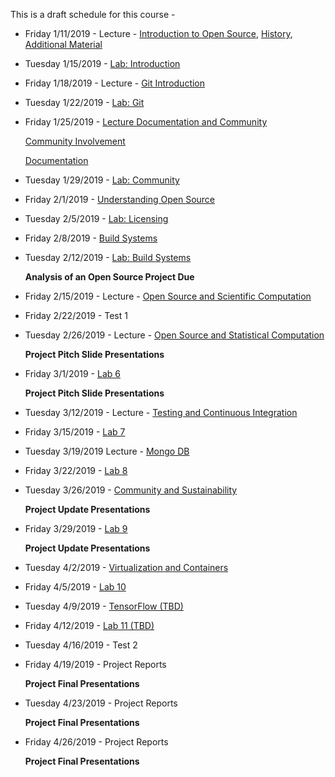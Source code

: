 This is a draft schedule for this course -

* Friday 1/11/2019 - Lecture - [Introduction to Open Source](Modules/Introduction/Syllabus.pdf), [History](Modules/Introduction/History.pdf), [Additional Material](Modules/Introduction/Linux.pdf)

* Tuesday 1/15/2019 - [Lab: Introduction](Modules/Introduction/Lab-Introduction.md)

* Friday 1/18/2019 - Lecture - [Git Introduction](Lectures/Lecture-3.Md)

* Tuesday 1/22/2019 - [Lab: Git](Labs/Lab3.md)

* Friday 1/25/2019 - [Lecture Documentation and Community](Lectures/Lecture-4.Md)

	[Community Involvement](HTML_Lectures/DocumentationsAndCommunity-master/index2.html)

	[Documentation](HTML_Lectures/DocumentationsAndCommunity-master/index.html)

* Tuesday 1/29/2019 - [Lab: Community](Labs/Lab4.md)

* Friday 2/1/2019 - [Understanding Open Source](Lectures/Lec2-Patrick_Masson-S2017.pdf)

* Tuesday 2/5/2019 - [Lab: Licensing](Labs/Lab2.md)

* Friday 2/8/2019 - [Build Systems](HTML_Lectures/Lecture-Build-Systems/source/index.html)

* Tuesday 2/12/2019 - [Lab: Build Systems](Labs/Lab5.md)

	**Analysis of an Open Source Project Due**

* Friday 2/15/2019 - Lecture - [Open Source and Scientific Computation](HTML_Lectures/Sci-Computing-master/index.html)

* Friday 2/22/2019 - Test 1

* Tuesday 2/26/2019 - Lecture - [Open Source and Statistical Computation](HTML_Lectures/StatComputing-master/index.html)

	**Project Pitch Slide Presentations**

* Friday 3/1/2019 - [Lab 6](Labs/Lab6.md)

	**Project Pitch Slide Presentations**

* Tuesday 3/12/2019 - Lecture - [Testing and Continuous Integration](Lectures/TestingAndCI.md)

* Friday 3/15/2019 - [Lab 7](Labs/Lab7.md)

* Tuesday 3/19/2019 Lecture - [Mongo DB](Lectures/MongoDB.pdf)

* Friday 3/22/2019 - [Lab 8](Labs/Lab8.md)

* Tuesday 3/26/2019 - [Community and Sustainability](Lectures/CommunityandSustainability-3-1-2016.pdf)

     **Project Update Presentations** 

* Friday 3/29/2019 - [Lab 9](Labs/Lab9.md)

     **Project Update Presentations** 

* Tuesday 4/2/2019 - [Virtualization and Containers](https://github.com/rcos/CSCI-4961-01-Summer-2018/tree/master/HTML_Lectures/Virtualization_Lecture)

* Friday 4/5/2019 - [Lab 10](Labs/Lab10-Docker.md)

* Tuesday 4/9/2019 - [TensorFlow (TBD)]()

* Friday 4/12/2019 - [Lab 11 (TBD)]()

* Tuesday 4/16/2019 - Test 2

* Friday 4/19/2019 - Project Reports

	**Project Final Presentations**

* Tuesday 4/23/2019 - Project Reports

	**Project Final Presentations**

* Friday 4/26/2019 - Project Reports

	**Project Final Presentations**

